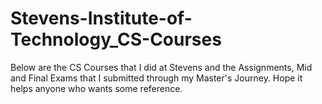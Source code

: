 # Stevens-Institute-of-Technology_CS-Courses
Below are the CS Courses that I did at Stevens and the Assignments, Mid and Final Exams that I submitted through my Master's Journey.  Hope it helps anyone who wants some reference. 
